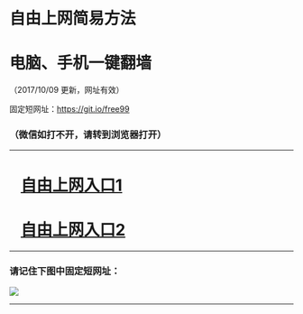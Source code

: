 ﻿# 自由上网简易方法

# 电脑、手机一键翻墙

（2017/10/09 更新，网址有效）

固定短网址：https://git.io/free99

### （微信如打不开，请转到浏览器打开）


***





# &nbsp;&nbsp; <a href="http://ft374825701.fwq-tz-1001.info/fwqtz01.html?t=10090019202 " target="_blank">自由上网入口1</a>
# &nbsp;&nbsp; <a href="http://ft627122856.fwq-tz-1002.info/fwqtz02.html?t=100900115759 " target="_blank">自由上网入口2</a>
***

### 请记住下图中固定短网址：

<img src="https://s3-us-west-2.amazonaws.com/fwq-1001/yjfq-20170905okok.png" /> 


***

